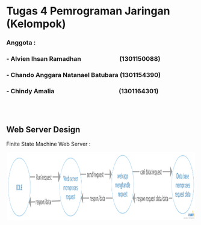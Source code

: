 # Tugas 4 Pemrograman Jaringan (Kelompok)
### Anggota :
### - Alvien Ihsan Ramadhan&emsp;&emsp;&emsp;&emsp;&emsp;&emsp;&nbsp;(1301150088)
### - Chando Anggara Natanael Batubara&nbsp;(1301154390)
### - Chindy Amalia&emsp;&emsp;&emsp;&emsp;&emsp;&emsp;&emsp;&emsp;&emsp;&emsp;&nbsp;&nbsp;(1301164301)
<br></br>

## Web Server Design

Finite State Machine Web Server :

<p align="center">
  <img width="500" height="180" src="New Open Me First - Getting Started (7).PNG">
</p>
